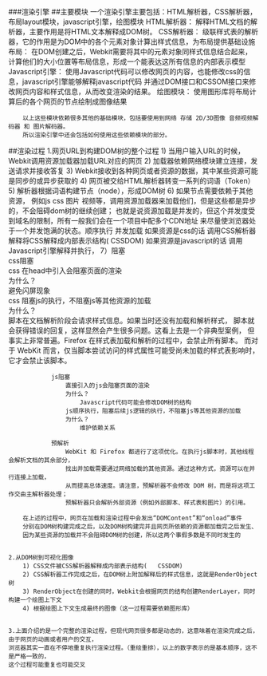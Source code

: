 ###渲染引擎
##主要模块
	一个渲染引擎主要包括：HTML解析器，CSS解析器，布局layout模块，javascript引擎，绘图模块
		HTML解析器：		解释HTML文档的解析器，主要作用是将HTML文本解释成DOM树。
		CSS解析器：	   		级联样式表的解析器，它的作用是为DOM中的各个元素对象计算出样式信息，为布局提供基础设施
		布局：			   		在DOM创建之后，Webkit需要将其中的元素对象同样式信息结合起来，
							   		计算他们的大小位置等布局信息，形成一个能表达这所有信息的内部表示模型
		Javascript引擎：	使用Javascript代码可以修改网页的内容，也能修改css的信息，javascript引擎能够解释javascript代码
									并通过DOM接口和CSSOM接口来修改网页内容和样式信息，从而改变渲染的结果。
		绘图模块：			使用图形库将布局计算后的各个网页的节点绘制成图像结果
		
		以上这些模块依赖很多其他的基础模块，包括要使用到网络 存储 2D/3D图像 音频视频解码器 和 图片解码器。
		所以渲染引擎中还会包括如何使用这些依赖模块的部分。
	
	
##渲染过程
	1.网页URL到构建DOM树的整个过程
		 1) 当用户输入URL的时候，Webkit调用资源加载器加载URL对应的网页
		 2) 加载器依赖网络模块建立连接，发送请求并接收答复
		 3) Webkit接收到各种网页或者资源的数据，其中某些资源可能是同步的或异步获取的
		 4) 网页被交给HTML解析器转变一系列的词语（Token）
		 5) 解析器根据词语构建节点（node），形成DOM树
		 6) 如果节点需要依赖于其他资源，
		 		例如js css 图片 视频等，调用资源加载器来加载他们，但是这些都是异步的，不会阻碍dom树的继续创建；
		 						也就是说资源加载是并发的，但这个并发度受到域名的限制，所有一般我们会在一个项目中配多个CDN地址
		 						来尽量使浏览器处于一个并发饱满的状态。顺序执行  并发加载
		 		如果资源是css的话
		 						调用CSS解析器解释将CSS解释成内部表示结构(	CSSDOM)
		 		如果资源是javascript的话
		 						调用Javascript引擎解释并执行，
		7）阻塞		
				css阻塞																										
					css 在head中引入会阻塞页面的渲染	
					为什么？			
						避免闪屏现象												
					css 阻塞js的执行，不阻塞js等其他资源的加载	
					为什么？											
						脚本在文档解析阶段会请求样式信息。如果当时还没有加载和解析样式，
						脚本就会获得错误的回复，这样显然会产生很多问题。这看上去是一个非典型案例，
						但事实上非常普遍。Firefox 在样式表加载和解析的过程中，会禁止所有脚本。
						而对于 WebKit 而言，仅当脚本尝试访问的样式属性可能受尚未加载的样式表影响时，它才会禁止该脚本。
																																
				js阻塞
					直接引入的js会阻塞页面的渲染
					为什么？
						Javascript代码可能会修改DOM树的结构
					js顺序执行，阻塞后续js逻辑的执行，不阻塞js等其他资源的加载
					为什么？
						维护依赖关系
						
				预解析
					WebKit 和 Firefox 都进行了这项优化。在执行js脚本时，其他线程会解析文档的其余部分，
					找出并加载需要通过网络加载的其他资源。通过这种方式，资源可以在并行连接上加载，
					从而提高总体速度。请注意，预解析器不会修改 DOM 树，而是将这项工作交由主解析器处理；
					预解析器只会解析外部资源（例如外部脚本、样式表和图片）的引用。
					
		在上述的过程中，网页在加载和渲染过程中会发出“DOMContent”和“onload”事件
		分别在DOM树构建完成之后，以及DOM树构建完并且网页所依赖的资源都加载完之后发生、
		因为某些资源的加载并不会阻碍DOM树的创建，所以这两个事假多数是不同时发生的
	
	
	2.从DOM树到可视化图像
		1) CSS文件被CSS解析器解释成内部表示结构(	CSSDOM)
		2) CSS解析器工作完成之后，在DOM树上附加解释后的样式信息，这就是RenderObject树
		3) RenderObject在创建的同时，Webkit会根据网页的结构创建RenderLayer，同时构建一个绘图上下文
		4) 根据绘图上下文生成最终的图像（这一过程需要依赖图形库）
		 

	3.上面介绍的是一个完整的渲染过程，但现代网页很多都是动态的，这意味着在渲染完成之后，由于网页的动画或者用户的交互，
	浏览器其实一直在不停地重复执行渲染过程。（重绘重排），以上的数字表示的是基本顺序，这不是严格一致的，
	这个过程可能重复也可能交叉

	
	
	

			
	  
